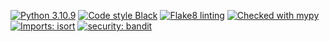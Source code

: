 [![Python 3.10.9](https://img.shields.io/badge/Python-3.10.9-blue)](https://www.python.org/downloads/release/python-3109/)
[![Code style Black](https://img.shields.io/badge/style-black-black)](https://github.com/psf/black)
[![Flake8 linting](https://img.shields.io/badge/linting-flake8-important)](https://github.com/PyCQA/flake8)
[![Checked with mypy](http://www.mypy-lang.org/static/mypy_badge.svg)](http://mypy-lang.org/)
[![Imports: isort](https://img.shields.io/badge/imports-isort-%231674b1)](https://pycqa.github.io/isort/)
[![security: bandit](https://img.shields.io/badge/security-bandit-yellow.svg)](https://github.com/PyCQA/bandit)
